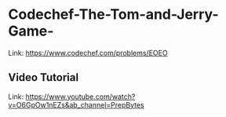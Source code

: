 # Codechef-The-Tom-and-Jerry-Game-
Link: https://www.codechef.com/problems/EOEO
## Video Tutorial
Link: https://www.youtube.com/watch?v=O6GpOw1nEZs&ab_channel=PrepBytes
